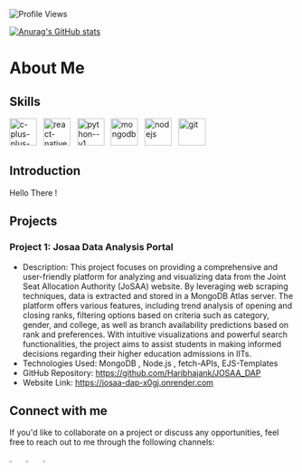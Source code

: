 
![Profile Views](https://komarev.com/ghpvc/?username=Haribhajank&color=blueviolet)

[![Anurag's GitHub stats](https://github-readme-stats.vercel.app/api?username=Haribhajank&show_icons=true&theme=tokyonight)](https://github.com/Haribhajank/github-readme-stats)



#   About Me


## Skills

<img width="48" height="48" src="https://img.icons8.com/color/48/c-plus-plus-logo.png" alt="c-plus-plus-logo"/> &nbsp;
<img width="48" height="48" src="https://img.icons8.com/color/48/react-native.png" alt="react-native"/> &nbsp;
<img width="48" height="48" src="https://img.icons8.com/color/48/python--v1.png" alt="python--v1"/> &nbsp;
<img width="48" height="48" src="https://img.icons8.com/color/48/mongodb.png" alt="mongodb"/> &nbsp;
<img width="48" height="48" src="https://img.icons8.com/color/48/nodejs.png" alt="nodejs"/> &nbsp;
<img width="48" height="48" src="https://img.icons8.com/color/48/git.png" alt="git"/> &nbsp;

## Introduction

Hello There !

## Projects

### Project 1: Josaa Data Analysis Portal

- Description: This project focuses on providing a comprehensive and user-friendly platform for analyzing and visualizing data from the Joint Seat Allocation Authority (JoSAA) website. By leveraging web scraping techniques, data is extracted and stored in a MongoDB Atlas server. The platform offers various features, including trend analysis of opening and closing ranks, filtering options based on criteria such as category, gender, and college, as well as branch availability predictions based on rank and preferences. With intuitive visualizations and powerful search functionalities, the project aims to assist students in making informed decisions regarding their higher education admissions in IITs.
- Technologies Used: MongoDB , Node.js , fetch-APIs, EJS-Templates
- GitHub Repository: https://github.com/Haribhajank/JOSAA_DAP
- Website Link: https://josaa-dap-x0gj.onrender.com



## Connect with me

If you'd like to collaborate on a project or discuss any opportunities, feel free to reach out to me through the following channels:

[<img src="https://img.icons8.com/fluent/48/000000/gmail.png" width="3.5%" title="Email"/>](mailto:haribhajank5@gmail.com)  &nbsp; 
[<img src="https://img.icons8.com/color/48/000000/linkedin.png" width="3.5%" title="LinkedIn"/>](https://www.linkedin.com/in/haribhajank)  &nbsp;
[<img src="https://img.icons8.com/fluent/48/000000/instagram-new.png" width="3.5%" title="Instagram"/>](https://instagram.com/hari__1729?igshid=OTk0YzhjMDVlZA==)  &nbsp; 



